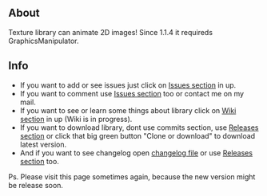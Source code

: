 ## About
Texture library can animate 2D images!
Since 1.1.4 it requireds GraphicsManipulator.
## Info
* If you want to add or see issues just click on [Issues section](https://github.com/PetoPetko/Texture-Animation/issues) in up.
* If you want to comment use [Issues section](https://github.com/PetoPetko/Texture-Animation/issues) too or contact me on my mail.
* If you want to see or learn some things about library click on [Wiki section](https://github.com/PetoPetko/Texture-Animation/wiki) in up (Wiki is in progress).
* If you want to download library, dont use commits section, use [Releases section](https://github.com/PetoPetko/Texture-Animation/releases) or click that big green button "Clone or download" to download latest version.
* And if you want to see changelog open [changelog file](Changelog.md) or use [Releases section](https://github.com/PetoPetko/Texture-Animation/releases) too.

Ps. Please visit this page sometimes again, because the new version might be release soon.
